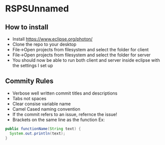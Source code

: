 # RSPSUnnamed

## How to install
* Install https://www.eclipse.org/photon/
* Clone the repo to your desktop
* File->Open projects from filesystem and select the folder for client
* File->Open projects from filesystem and select the folder for server
* You should now be able to run both client and server inside eclipse with the settings I set up

## Commity Rules
* Verbose well written commit titles and descriptions
* Tabs not spaces
* Clear consise variable name
* Camel Cased naming convention
* If the commit refers to an issue, refernce the issue!
* Brackets on the same line as the function Ex:

```java
public functionName(String text) {
  System.out.println(text);
}
```
